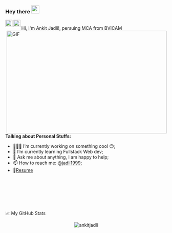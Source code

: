 ### Hey there <img src="https://media.giphy.com/media/hvRJCLFzcasrR4ia7z/giphy.gif" width="25px">
<a href="https://twitter.com/jadli1999">
  <img align="left" alt="Ankit Jadli | Twitter" width="22px" src="https://raw.githubusercontent.com/peterthehan/peterthehan/master/assets/twitter.svg" />
</a>
<a href="https://www.linkedin.com/in/ankitjadli/">
  <img align="left" alt="Ankit's LinkedIN" width="22px" src="https://raw.githubusercontent.com/peterthehan/peterthehan/master/assets/linkedin.svg" />
</a>


<br>
Hi, I'm Ankit Jadli!, persuing MCA from BVICAM

  <img align="right" alt="GIF" src="https://github.com/abhisheknaiidu/abhisheknaiidu/blob/master/code.gif?raw=true" width="500" height="320" />
  
**Talking about Personal Stuffs:**

- 👨🏽‍💻 I’m currently working on something cool :wink:;
- 🌱 I’m currently learning Fullstack Web dev; 
- 💬 Ask me about anything, I am happy to help;
- 📫 How to reach me: [@jadli1999](https://twitter.com/jadli1999);
- 📝[Resume](https://drive.google.com/file/d/1cRKAcCtEtVDRNS2Ll_z5DQw7XPDoTqCm/view?usp=sharing)




<br><br><br><br><br><br>
📈 My GitHub Stats
<br>
<p align="center"> <img src="https://github-readme-stats.vercel.app/api?username=ankitjadli&show_icons=true&theme=gotham" alt="ankitjadli" />




